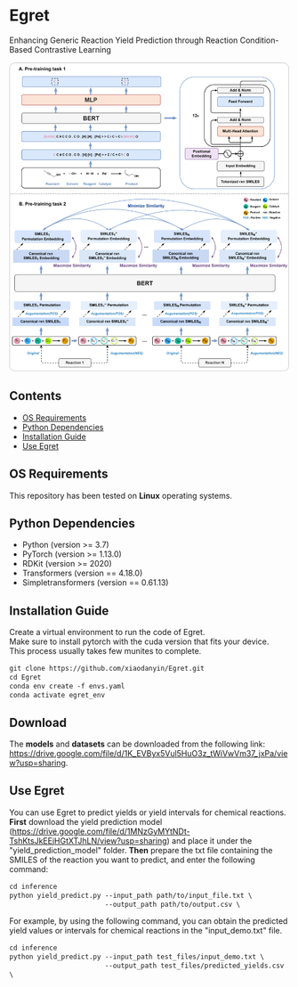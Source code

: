# Egret
Enhancing Generic Reaction Yield Prediction through Reaction Condition-Based Contrastive Learning

![Egret](./dataset/model_framework_.png)

## Contents
- [OS Requirements](#os-requirements)
- [Python Dependencies](#python-dependencies)
- [Installation Guide](#installation-guide)
- [Use Egret](#use-egret)

## OS Requirements
This repository has been tested on **Linux**  operating systems.

## Python Dependencies
* Python (version >= 3.7) 
* PyTorch (version >= 1.13.0) 
* RDKit (version >= 2020)
* Transformers (version == 4.18.0)
* Simpletransformers (version == 0.61.13)

## Installation Guide
Create a virtual environment to run the code of Egret.<br>
Make sure to install pytorch with the cuda version that fits your device.<br>
This process usually takes few munites to complete.<br>
```
git clone https://github.com/xiaodanyin/Egret.git
cd Egret
conda env create -f envs.yaml
conda activate egret_env
```
## Download
The **models** and **datasets** can be downloaded from the following link: https://drive.google.com/file/d/1K_EVByx5Vul5HuO3z_tWiVwVm37_jxPa/view?usp=sharing.

## Use Egret
You can use Egret to predict yields or  yield intervals for chemical reactions. **First** download the yield prediction model (https://drive.google.com/file/d/1MNzGyMYtNDt-TshKtsJkEEjHGtXTJhLN/view?usp=sharing) and place it under the "yield_prediction_model" folder. **Then** prepare the txt file containing the SMILES of the reaction you want to predict, and enter the following command:<br>
```
cd inference
python yield_predict.py --input_path path/to/input_file.txt \
                        --output_path path/to/output.csv \
```
For example, by using the following command, you can obtain the predicted yield values or intervals for chemical reactions in the "input_demo.txt" file.<br>
```
cd inference
python yield_predict.py --input_path test_files/input_demo.txt \
                        --output_path test_files/predicted_yields.csv \
```